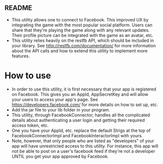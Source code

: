 ## README 

* This utility allows one to connect to Facebook. This improved UX by integrating the game with the most popular social platform. Users can share that they're playing the game along with any relevant updates. Their profile picture can be integrated with the game as an avatar, etc.
* This utility relies heavily on the restfb API, which should be included in your library. See http://restfb.com/documentation/ for more information about the API calls and how to extend this utility to implement more features. 


# How to use
* In order to use this utility, it is first necessary that your app is registered on Facebook. This gives you an AppId, AppSecretKey and will allow your users to access your app's page. See https://developers.facebook.com/ for more details on how to set up, etc.
* Add the jar file to your lib folder in your program.
* This utility, through FacebookConnector, handles all the complicated details about authenticating a user login and getting their required access token, etc.
* One you have your AppId, etc. replace the default Strigs at the top of FacebookConnectorImpl and FacebookInteractorImpl with yours. 
* Note, however, that only people who are listed as "developers" of your app will have unrestricted access to this utility. For instance, this app will not be able to post on a user's facebook feed if they're not a developer UNTIL you get your app approved by Facebook.